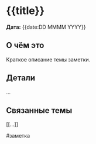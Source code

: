 # {{title}}

**Дата:** {{date:DD MMMM YYYY}}

## О чём это
Краткое описание темы заметки.

## Детали
...

## Связанные темы
[[...]]

#заметка
